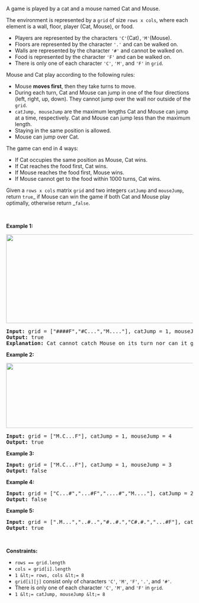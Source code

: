 A game is played by a cat and a mouse named Cat and Mouse.

The environment is represented by a `` grid `` of size `` rows x cols ``, where each element is a wall, floor, player (Cat, Mouse), or food.

*   Players are represented by the characters `` 'C' ``(Cat)`` ,'M' ``(Mouse).
*   Floors are represented by the character `` '.' `` and can be walked on.
*   Walls are represented by the character `` '#' `` and cannot be walked on.
*   Food is represented by the character `` 'F' `` and can be walked on.
*   There is only one of each character `` 'C' ``, `` 'M' ``, and `` 'F' `` in `` grid ``.

Mouse and Cat play according to the following rules:

*   Mouse __moves first__, then they take turns to move.
*   During each turn, Cat and Mouse can jump in one of the four directions (left, right, up, down). They cannot jump over the wall nor outside of the `` grid ``.
*   `` catJump, mouseJump `` are the maximum lengths Cat and Mouse can jump at a time, respectively. Cat and Mouse can jump less than the maximum length.
*   Staying in the same position is allowed.
*   Mouse can jump over Cat.

The game can end in 4 ways:

*   If Cat occupies the same position as Mouse, Cat wins.
*   If Cat reaches the food first, Cat wins.
*   If Mouse reaches the food first, Mouse wins.
*   If Mouse cannot get to the food within 1000 turns, Cat wins.

Given a `` rows x cols `` matrix `` grid `` and two integers `` catJump `` and `` mouseJump ``, return `` true ``_ if Mouse can win the game if both Cat and Mouse play optimally, otherwise return _`` false ``.

&nbsp;

__Example 1:__

<strong><img alt="" src="https://assets.leetcode.com/uploads/2020/09/12/sample_111_1955.png" style="width: 580px; height: 239px;"/></strong>

<pre>
<strong>Input:</strong> grid = ["####F","#C...","M...."], catJump = 1, mouseJump = 2
<strong>Output:</strong> true
<strong>Explanation:</strong> Cat cannot catch Mouse on its turn nor can it get the food before Mouse.
</pre>

__Example 2:__

<img alt="" src="https://assets.leetcode.com/uploads/2020/09/12/sample_2_1955.png" style="width: 580px; height: 175px;"/>

<pre>
<strong>Input:</strong> grid = ["M.C...F"], catJump = 1, mouseJump = 4
<strong>Output:</strong> true
</pre>

__Example 3:__

<pre>
<strong>Input:</strong> grid = ["M.C...F"], catJump = 1, mouseJump = 3
<strong>Output:</strong> false
</pre>

__Example 4:__

<pre>
<strong>Input:</strong> grid = ["C...#","...#F","....#","M...."], catJump = 2, mouseJump = 5
<strong>Output:</strong> false
</pre>

__Example 5:__

<pre>
<strong>Input:</strong> grid = [".M...","..#..","#..#.","C#.#.","...#F"], catJump = 3, mouseJump = 1
<strong>Output:</strong> true
</pre>

&nbsp;

__Constraints:__

*   `` rows == grid.length ``
*   `` cols = grid[i].length ``
*   `` 1 &lt;= rows, cols &lt;= 8 ``
*   `` grid[i][j] `` consist only of characters `` 'C' ``, `` 'M' ``, `` 'F' ``, `` '.' ``, and `` '#' ``.
*   There is only one of each character `` 'C' ``, `` 'M' ``, and `` 'F' `` in `` grid ``.
*   `` 1 &lt;= catJump, mouseJump &lt;= 8 ``